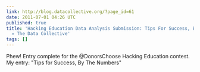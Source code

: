 ```yaml
---
link: http://blog.datacollective.org/?page_id=61
date: 2011-07-01 04:26 UTC
published: true
title: 'Hacking Education Data Analysis Submission: Tips For Success, By the Numbers
  » The Data Collective'
tags: []
---
```


Phew!  Entry complete for the @DonorsChoose Hacking Education contest. My entry: "Tips for Success, By The Numbers"
